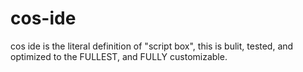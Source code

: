 # cos-ide
cos ide is the literal definition of "script box", this is bulit, tested, and optimized to the FULLEST, and FULLY customizable. 
